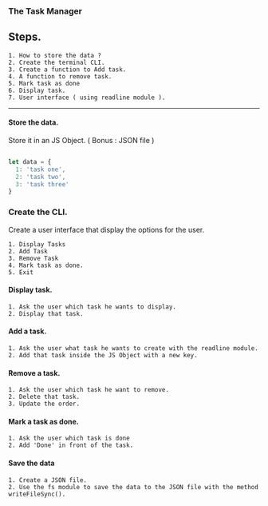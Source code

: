 ### The Task Manager

## Steps.

    1. How to store the data ?
    2. Create the terminal CLI.
    3. Create a function to Add task.
    4. A function to remove task.
    5. Mark task as done
    6. Display task.
    7. User interface ( using readline module ).

---
#### Store the data. 

Store it in an JS Object. ( Bonus : JSON file )

```js

let data = {
  1: 'task one',
  2: 'task two',
  3: 'task three'
}

```

### Create the CLI.

Create a user interface that display the options for the user. 

    1. Display Tasks
    2. Add Task
    3. Remove Task
    4. Mark task as done.
    5. Exit

#### Display task.

    1. Ask the user which task he wants to display.
    2. Display that task. 

#### Add a task.

    1. Ask the user what task he wants to create with the readline module.
    2. Add that task inside the JS Object with a new key. 
   
#### Remove a task.

    1. Ask the user which task he want to remove.
    2. Delete that task. 
    3. Update the order.

#### Mark a task as done. 

    1. Ask the user which task is done
    2. Add 'Done' in front of the task.

#### Save the data 

    1. Create a JSON file.
    2. Use the fs module to save the data to the JSON file with the method writeFileSync().

